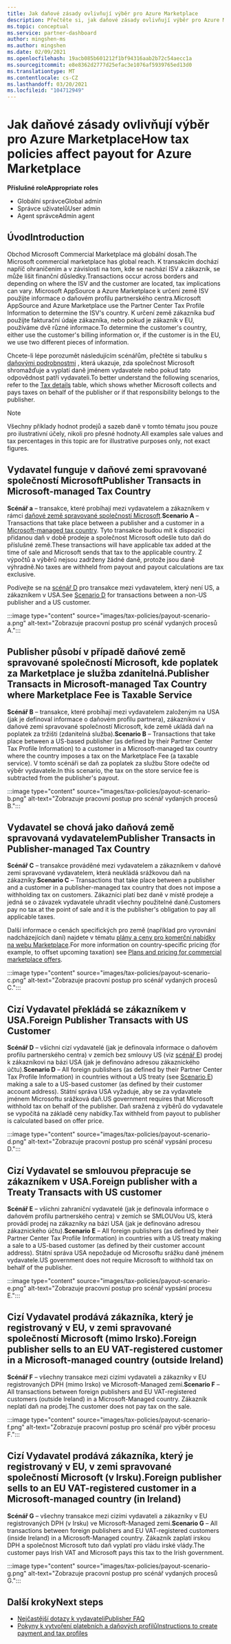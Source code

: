 ```yaml
---
title: Jak daňové zásady ovlivňují výběr pro Azure Marketplace
description: Přečtěte si, jak daňové zásady ovlivňují výběr pro Azure Marketplace.
ms.topic: conceptual
ms.service: partner-dashboard
author: mingshen-ms
ms.author: mingshen
ms.date: 02/09/2021
ms.openlocfilehash: 19acb085b601212f1bf94316aab2b72c54aecc1a
ms.sourcegitcommit: e8e8362d2777d25efac3e1076af5939765ed13d0
ms.translationtype: MT
ms.contentlocale: cs-CZ
ms.lasthandoff: 03/20/2021
ms.locfileid: "104712949"
---
```

# <a name="how-tax-policies-affect-payout-for-azure-marketplace"></a><span data-ttu-id="7c842-103">Jak daňové zásady ovlivňují výběr pro Azure Marketplace</span><span class="sxs-lookup"><span data-stu-id="7c842-103">How tax policies affect payout for Azure Marketplace</span></span>

<span data-ttu-id="7c842-104">**Příslušné role**</span><span class="sxs-lookup"><span data-stu-id="7c842-104">**Appropriate roles**</span></span>
-    <span data-ttu-id="7c842-105">Globální správce</span><span class="sxs-lookup"><span data-stu-id="7c842-105">Global admin</span></span>
-    <span data-ttu-id="7c842-106">Správce uživatelů</span><span class="sxs-lookup"><span data-stu-id="7c842-106">User admin</span></span>
-    <span data-ttu-id="7c842-107">Agent správce</span><span class="sxs-lookup"><span data-stu-id="7c842-107">Admin agent</span></span>

## <a name="introduction"></a><span data-ttu-id="7c842-108">Úvod</span><span class="sxs-lookup"><span data-stu-id="7c842-108">Introduction</span></span>

<span data-ttu-id="7c842-109">Obchod Microsoft Commercial Marketplace má globální dosah.</span><span class="sxs-lookup"><span data-stu-id="7c842-109">The Microsoft commercial marketplace has global reach.</span></span> <span data-ttu-id="7c842-110">K transakcím dochází napříč ohraničením a v závislosti na tom, kde se nachází ISV a zákazník, se může lišit finanční důsledky.</span><span class="sxs-lookup"><span data-stu-id="7c842-110">Transactions occur across borders and depending on where the ISV and the customer are located, tax implications can vary.</span></span> <span data-ttu-id="7c842-111">Microsoft AppSource a Azure Marketplace k určení země ISV použijte informace o daňovém profilu partnerského centra.</span><span class="sxs-lookup"><span data-stu-id="7c842-111">Microsoft AppSource and Azure Marketplace use the Partner Center Tax Profile Information to determine the ISV's country.</span></span> <span data-ttu-id="7c842-112">K určení země zákazníka buď použijte fakturační údaje zákazníka, nebo pokud je zákazník v EU, používáme dvě různé informace.</span><span class="sxs-lookup"><span data-stu-id="7c842-112">To determine the customer's country, either use the customer's billing information or, if the customer is in the EU, we use two different pieces of information.</span></span>

<span data-ttu-id="7c842-113">Chcete-li lépe porozumět následujícím scénářům, přečtěte si tabulku s [daňovými podrobnostmi](tax-details-marketplace.md) , která ukazuje, zda společnost Microsoft shromažďuje a vyplatí daně jménem vydavatele nebo pokud tato odpovědnost patří vydavateli.</span><span class="sxs-lookup"><span data-stu-id="7c842-113">To better understand the following scenarios, refer to the [Tax details](tax-details-marketplace.md) table, which shows whether Microsoft collects and pays taxes on behalf of the publisher or if that responsibility belongs to the publisher.</span></span>

> [!NOTE]
> <span data-ttu-id="7c842-114">Všechny příklady hodnot prodejů a sazeb daně v tomto tématu jsou pouze pro ilustrativní účely, nikoli pro přesné hodnoty.</span><span class="sxs-lookup"><span data-stu-id="7c842-114">All examples sale values and tax percentages in this topic are for illustrative purposes only, not exact figures.</span></span>

## <a name="publisher-transacts-in-microsoft-managed-tax-country"></a><span data-ttu-id="7c842-115">Vydavatel funguje v daňové zemi spravované společností Microsoft</span><span class="sxs-lookup"><span data-stu-id="7c842-115">Publisher Transacts in Microsoft-managed Tax Country</span></span>

<span data-ttu-id="7c842-116">**Scénář a** – transakce, které probíhají mezi vydavatelem a zákazníkem v rámci [daňové země spravované společností Microsoft](tax-details-marketplace.md#microsoft-managed-countries).</span><span class="sxs-lookup"><span data-stu-id="7c842-116">**Scenario A** – Transactions that take place between a publisher and a customer in a [Microsoft-managed tax country](tax-details-marketplace.md#microsoft-managed-countries).</span></span> <span data-ttu-id="7c842-117">Tyto transakce budou mít k dispozici přidanou daň v době prodeje a společnost Microsoft odešle tuto daň do příslušné země.</span><span class="sxs-lookup"><span data-stu-id="7c842-117">These transactions will have applicable tax added at the time of sale and Microsoft sends that tax to the applicable country.</span></span> <span data-ttu-id="7c842-118">Z výpočtů a výběrů nejsou zadrženy žádné daně, protože jsou daně výhradně.</span><span class="sxs-lookup"><span data-stu-id="7c842-118">No taxes are withheld from payout and payout calculations are tax exclusive.</span></span>

<span data-ttu-id="7c842-119">Podívejte se na [scénář D](#foreign-publisher-transacts-with-us-customer) pro transakce mezi vydavatelem, který není US, a zákazníkem v USA.</span><span class="sxs-lookup"><span data-stu-id="7c842-119">See [Scenario D](#foreign-publisher-transacts-with-us-customer) for transactions between a non-US publisher and a US customer.</span></span>

:::image type="content" source="images/tax-policies/payout-scenario-a.png" alt-text="Zobrazuje pracovní postup pro scénář vydaných procesů A.":::

## <a name="publisher-transacts-in-microsoft-managed-tax-country-where-marketplace-fee-is-taxable-service"></a><span data-ttu-id="7c842-121">Publisher působí v případě daňové země spravované společností Microsoft, kde poplatek za Marketplace je služba zdanitelná.</span><span class="sxs-lookup"><span data-stu-id="7c842-121">Publisher Transacts in Microsoft-managed Tax Country where Marketplace Fee is Taxable Service</span></span>

<span data-ttu-id="7c842-122">**Scénář B** – transakce, které probíhají mezi vydavatelem založeným na USA (jak je definoval informace o daňovém profilu partnera), zákazníkovi v daňové zemi spravované společností Microsoft, kde země ukládá daň na poplatek za tržišti (zdanitelná služba).</span><span class="sxs-lookup"><span data-stu-id="7c842-122">**Scenario B** – Transactions that take place between a US-based publisher (as defined by their Partner Center Tax Profile Information) to a customer in a Microsoft-managed tax country where the country imposes a tax on the Marketplace Fee (a taxable service).</span></span> <span data-ttu-id="7c842-123">V tomto scénáři se daň za poplatek za službu Store odečte od výběr vydavatele.</span><span class="sxs-lookup"><span data-stu-id="7c842-123">In this scenario, the tax on the store service fee is subtracted from the publisher's payout.</span></span>

:::image type="content" source="images/tax-policies/payout-scenario-b.png" alt-text="Zobrazuje pracovní postup pro scénář vydaných procesů B.":::

## <a name="publisher-transacts-in-publisher-managed-tax-country"></a><span data-ttu-id="7c842-125">Vydavatel se chová jako daňová země spravovaná vydavatelem</span><span class="sxs-lookup"><span data-stu-id="7c842-125">Publisher Transacts in Publisher-managed Tax Country</span></span>

<span data-ttu-id="7c842-126">**Scénář C** – transakce prováděné mezi vydavatelem a zákazníkem v daňové zemi spravované vydavatelem, která neukládá srážkovou daň na zákazníky.</span><span class="sxs-lookup"><span data-stu-id="7c842-126">**Scenario C** – Transactions that take place between a publisher and a customer in a publisher-managed tax country that does not impose a withholding tax on customers.</span></span> <span data-ttu-id="7c842-127">Zákazníci platí bez daně v místě prodeje a jedná se o závazek vydavatele uhradit všechny použitelné daně.</span><span class="sxs-lookup"><span data-stu-id="7c842-127">Customers pay no tax at the point of sale and it is the publisher's obligation to pay all applicable taxes.</span></span>

<span data-ttu-id="7c842-128">Další informace o cenách specifických pro země (například pro vyrovnání nadcházejících daní) najdete v tématu [plány a ceny pro komerční nabídky na webu Marketplace](/azure/marketplace/plans-pricing#custom-prices).</span><span class="sxs-lookup"><span data-stu-id="7c842-128">For more information on country-specific pricing (for example, to offset upcoming taxation) see [Plans and pricing for commercial marketplace offers](/azure/marketplace/plans-pricing#custom-prices).</span></span>

:::image type="content" source="images/tax-policies/payout-scenario-c.png" alt-text="Zobrazuje pracovní postup pro scénář vydaných procesů C.":::

## <a name="foreign-publisher-transacts-with-us-customer"></a><span data-ttu-id="7c842-130">Cizí Vydavatel překládá se zákazníkem v USA.</span><span class="sxs-lookup"><span data-stu-id="7c842-130">Foreign Publisher Transacts with US Customer</span></span>

<span data-ttu-id="7c842-131">**Scénář D** – všichni cizí vydavatelé (jak je definovala informace o daňovém profilu partnerského centra) v zemích bez smlouvy US (viz [scénář E](#foreign-publisher-with-a-treaty-transacts-with-us-customer)) prodej k zákazníkovi na bázi USA (jak je definováno adresou zákaznického účtu).</span><span class="sxs-lookup"><span data-stu-id="7c842-131">**Scenario D** – All foreign publishers (as defined by their Partner Center Tax Profile Information) in countries without a US treaty (see [Scenario E](#foreign-publisher-with-a-treaty-transacts-with-us-customer)) making a sale to a US-based customer (as defined by their customer account address).</span></span> <span data-ttu-id="7c842-132">Státní správa USA vyžaduje, aby se za vydavatele jménem Microsoftu srážková daň.</span><span class="sxs-lookup"><span data-stu-id="7c842-132">US government requires that Microsoft withhold tax on behalf of the publisher.</span></span> <span data-ttu-id="7c842-133">Daň sražená z výběrů do vydavatele se vypočítá na základě ceny nabídky.</span><span class="sxs-lookup"><span data-stu-id="7c842-133">Tax withheld from payout to publisher is calculated based on offer price.</span></span>

:::image type="content" source="images/tax-policies/payout-scenario-d.png" alt-text="Zobrazuje pracovní postup pro scénář vypsání procesu D.":::

## <a name="foreign-publisher-with-a-treaty-transacts-with-us-customer"></a><span data-ttu-id="7c842-135">Cizí Vydavatel se smlouvou přepracuje se zákazníkem v USA.</span><span class="sxs-lookup"><span data-stu-id="7c842-135">Foreign publisher with a Treaty Transacts with US customer</span></span>

<span data-ttu-id="7c842-136">**Scénář E** – všichni zahraniční vydavatelé (jak je definovala informace o daňovém profilu partnerského centra) v zemích se SMLOUVou US, která provádí prodej na zákazníky na bázi USA (jak je definováno adresou zákaznického účtu).</span><span class="sxs-lookup"><span data-stu-id="7c842-136">**Scenario E** – All foreign publishers (as defined by their Partner Center Tax Profile Information) in countries with a US treaty making a sale to a US-based customer (as defined by their customer account address).</span></span> <span data-ttu-id="7c842-137">Státní správa USA nepožaduje od Microsoftu srážku daně jménem vydavatele.</span><span class="sxs-lookup"><span data-stu-id="7c842-137">US government does not require Microsoft to withhold tax on behalf of the publisher.</span></span>

:::image type="content" source="images/tax-policies/payout-scenario-e.png" alt-text="Zobrazuje pracovní postup pro scénář vypsání procesu E.":::

## <a name="foreign-publisher-sells-to-an-eu-vat-registered-customer-in-a-microsoft-managed-country-outside-ireland"></a><span data-ttu-id="7c842-139">Cizí Vydavatel prodává zákazníka, který je registrovaný v EU, v zemi spravované společností Microsoft (mimo Irsko).</span><span class="sxs-lookup"><span data-stu-id="7c842-139">Foreign publisher sells to an EU VAT-registered customer in a Microsoft-managed country (outside Ireland)</span></span>

<span data-ttu-id="7c842-140">**Scénář F** – všechny transakce mezi cizími vydavateli a zákazníky v EU registrovaných DPH (mimo Irsko) ve Microsoft-Managed zemi.</span><span class="sxs-lookup"><span data-stu-id="7c842-140">**Scenario F** – All transactions between foreign publishers and EU VAT-registered customers (outside Ireland) in a Microsoft-Managed country.</span></span> <span data-ttu-id="7c842-141">Zákazník neplatí daň na prodej.</span><span class="sxs-lookup"><span data-stu-id="7c842-141">The customer does not pay tax on the sale.</span></span>

:::image type="content" source="images/tax-policies/payout-scenario-f.png" alt-text="Zobrazuje pracovní postup pro scénář pro výběr procesu F.":::

## <a name="foreign-publisher-sells-to-an-eu-vat-registered-customer-in-a-microsoft-managed-country-in-ireland"></a><span data-ttu-id="7c842-143">Cizí Vydavatel prodává zákazníka, který je registrovaný v EU, v zemi spravované společností Microsoft (v Irsku).</span><span class="sxs-lookup"><span data-stu-id="7c842-143">Foreign publisher sells to an EU VAT-registered customer in a Microsoft-managed country (in Ireland)</span></span>

<span data-ttu-id="7c842-144">**Scénář G** – všechny transakce mezi cizími vydavateli a zákazníky v EU registrovaných DPH (v Irsku) ve Microsoft-Managed zemi.</span><span class="sxs-lookup"><span data-stu-id="7c842-144">**Scenario G** – All transactions between foreign publishers and EU VAT-registered customers (inside Ireland) in a Microsoft-Managed country.</span></span> <span data-ttu-id="7c842-145">Zákazník zaplatí irskou DPH a společnost Microsoft tuto daň vyplatí pro vládu irské vlády.</span><span class="sxs-lookup"><span data-stu-id="7c842-145">The customer pays Irish VAT and Microsoft pays this tax to the Irish government.</span></span>

:::image type="content" source="images/tax-policies/payout-scenario-g.png" alt-text="Zobrazuje pracovní postup pro scénář vydaných procesů G.":::

## <a name="next-steps"></a><span data-ttu-id="7c842-147">Další kroky</span><span class="sxs-lookup"><span data-stu-id="7c842-147">Next steps</span></span>

- [<span data-ttu-id="7c842-148">Nejčastější dotazy k vydavateli</span><span class="sxs-lookup"><span data-stu-id="7c842-148">Publisher FAQ</span></span>](/azure/marketplace/marketplace-faq-publisher-guide)
- [<span data-ttu-id="7c842-149">Pokyny k vytvoření platebních a daňových profilů</span><span class="sxs-lookup"><span data-stu-id="7c842-149">Instructions to create payment and tax profiles</span></span>](./set-up-your-payout-account.md?context=%2fazure%2fmarketplace%2fcontext%2fcontext#create-a-payment-profile)